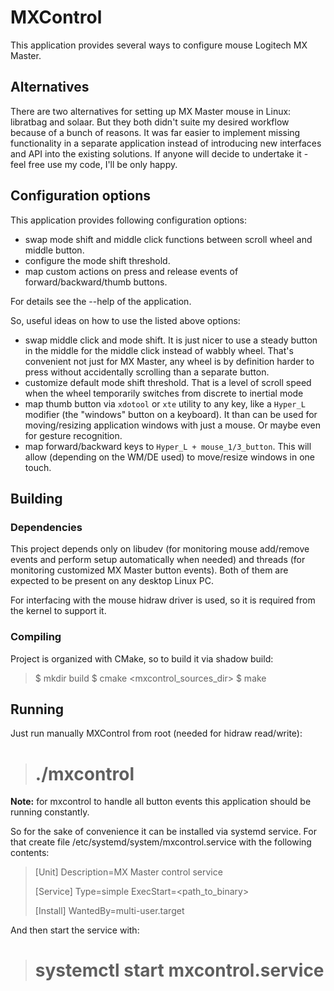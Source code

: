 # MXControl

This application provides several ways to configure mouse Logitech MX Master.

## Alternatives
There are two alternatives for setting up MX Master mouse in Linux: libratbag
and solaar. But they both didn't suite my desired workflow because of a bunch of
reasons. It was far easier to implement missing functionality in a separate
application instead of introducing new interfaces and API into the existing
solutions. If anyone will decide to undertake it - feel free use my code, I'll
be only happy.

## Configuration options

This application provides following configuration options:

- swap mode shift and middle click functions between scroll wheel and middle
  button.
- configure the mode shift threshold.
- map custom actions on press and release events of forward/backward/thumb
  buttons.

For details see the --help of the application.

So, useful ideas on how to use the listed above options:
- swap middle click and mode shift. It is just nicer to use a steady button in
  the middle for the middle click instead of wabbly wheel. That's convenient not
  just for MX Master, any wheel is by definition harder to press without
  accidentally scrolling than a separate button.
- customize default mode shift threshold. That is a level of scroll speed when
  the wheel temporarily switches from discrete to inertial mode
- map thumb button via `xdotool` or `xte` utility to any key, like a `Hyper_L`
  modifier (the "windows" button on a keyboard). It than can be used for
  moving/resizing application windows with just a mouse. Or maybe even for
  gesture recognition.
- map forward/backward keys to `Hyper_L + mouse_1/3_button`. This will allow
  (depending on the WM/DE used) to move/resize windows in one touch.

## Building

### Dependencies

This project depends only on libudev (for monitoring mouse add/remove events and
perform setup automatically when needed) and threads (for monitoring customized
MX Master button events). Both of them are expected to be present on any desktop
Linux PC.

For interfacing with the mouse hidraw driver is used, so it is required from the
kernel to support it.

### Compiling

Project is organized with CMake, so to build it via shadow build:

> $ mkdir build
> $ cmake <mxcontrol_sources_dir>
> $ make

## Running

Just run manually MXControl from root (needed for hidraw read/write):

> # ./mxcontrol

**Note:** for mxcontrol to handle all button events this application should be
running constantly.

So for the sake of convenience it can be installed via systemd service. For that
create file /etc/systemd/system/mxcontrol.service with the following contents:

> [Unit]
> Description=MX Master control service
>
> [Service]
> Type=simple
> ExecStart=<path_to_binary>
>
> [Install]
> WantedBy=multi-user.target

And then start the service with:

> # systemctl start mxcontrol.service
